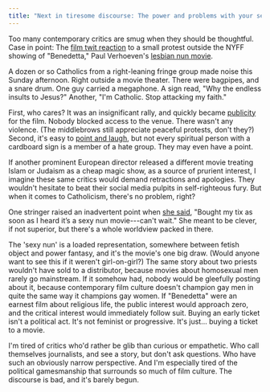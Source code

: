 ```yaml
---
title: "Next in tiresome discourse: The power and problems with your sexy nun movie"
---
```

Too many contemporary critics are smug when they should be thoughtful. Case in point: The [film twit reaction](https://twitter.com/search?q=benedetta%20protest&src=typed_query) to a small protest outside the NYFF showing of "Benedetta," Paul Verhoeven's [lesbian nun movie](https://www.youtube.com/results?search_query=verhoeven+benedetta+trailer).

A dozen or so Catholics from a right-leaning fringe group made noise this Sunday afternoon. Right outside a movie theater. There were bagpipes, and a snare drum. One guy carried a megaphone. A sign read, "Why the endless insults to Jesus?" Another, "I'm Catholic. Stop attacking my faith."

First, who cares? It was an insignificant rally, and quickly became [publicity](https://twitter.com/TheNYFF/status/1442193742396465155) for the film. Nobody blocked access to the venue. There wasn't any violence. (The middlebrows still appreciate peaceful protests, don't they?) Second, it's easy to [point and laugh](https://twitter.com/TomiLaffly/status/1442202169386536961), but not every spiritual person with a cardboard sign is a member of a hate group. They may even have a point.

If another prominent European director released a different movie treating Islam or Judaism as a cheap magic show, as a source of prurient interest, I imagine these same critics would demand retractions and apologies. They wouldn't hesitate to beat their social media pulpits in self-righteous fury. But when it comes to Catholicism, there's no problem, right?

One stringer raised an inadvertent point when [she said](https://twitter.com/TomiLaffly/status/1442198523198337025), "Bought my tix as soon as I heard it’s a sexy nun movie---can't wait." She meant to be clever, if not superior, but there's a whole worldview packed in there.

The 'sexy nun' is a loaded representation, somewhere between fetish object and power fantasy, and it's the movie's one big draw. (Would anyone want to see this if it weren't girl-on-girl?) The same story about two priests wouldn't have sold to a distributor, because movies about homosexual men rarely go mainstream. If it somehow had, nobody would be gleefully posting about it, because contemporary film culture doesn't champion gay men in quite the same way it champions gay women. If "Benedetta" were an earnest film about religious life, the public interest would approach zero, and the critical interest would immediately follow suit. Buying an early ticket isn't a political act. It's not feminist or progressive. It's just... buying a ticket to a movie. 

I'm tired of critics who'd rather be glib than curious or empathetic. Who call themselves journalists, and see a story, but don't ask questions. Who have such an obviously narrow perspective. And I'm especially tired of the political gamesmanship that surrounds so much of film culture. The discourse is bad, and it's barely begun.

